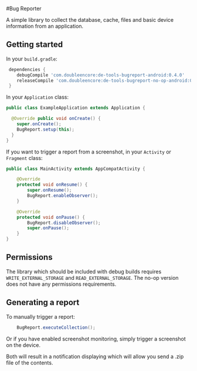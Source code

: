 #Bug Reporter

A simple library to collect the database, cache, files and basic device information from an application.

## Getting started

In your `build.gradle`:

```gradle
 dependencies {
    debugCompile 'com.doubleencore:de-tools-bugreport-android:0.4.0'
    releaseCompile 'com.doubleencore:de-tools-bugreport-no-op-android:0.4.0'
 }
```

In your `Application` class:

```java
public class ExampleApplication extends Application {

  @Override public void onCreate() {
    super.onCreate();
    BugReport.setup(this);
  }
}
```

If you want to trigger a report from a screenshot, in your `Activity` or `Fragment` class:
```java
public class MainActivity extends AppCompatActivity {

    @Override
    protected void onResume() {
        super.onResume();
        BugReport.enableObserver();
    }

    @Override
    protected void onPause() {
        BugReport.disableObserver();
        super.onPause();
    }
}
```

## Permissions

The library which should be included with debug builds requires `WRITE_EXTERNAL_STORAGE` and `READ_EXTERNAL_STORAGE`.  The no-op version does not have any permissions requirements. 

## Generating a report

To manually trigger a report:

```java
    BugReport.executeCollection();
```

Or if you have enabled screenshot monitoring, simply trigger a screenshot on the device.

Both will result in a notification displaying which will allow you send a .zip file of the contents.
